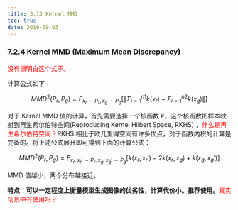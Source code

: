 ```yaml
---
title: 3.13 Kernel MMD
toc: true
date: 2019-09-03
---
```


### 7.2.4 Kernel MMD (Maximum Mean Discrepancy)

<span style="color:red;">没有很明白这个式子。</span>

计算公式如下：

$$
MMD^2(P_r,P_g)=E_{x_r\sim{P_r},x_g\sim{P_g}}[\lVert\Sigma_{i=1}^{n1}k(x_r)-\Sigma_{i=1}^{n2}k(x_g)\rVert]
$$

对于 Kernel MMD 值的计算，首先需要选择一个核函数 $k$，这个核函数把样本映射到再生希尔伯特空间(Reproducing Kernel Hilbert Space, RKHS) ，<span style="color:red;">什么是再生希尔伯特空间？</span>RKHS 相比于欧几里得空间有许多优点，对于函数内积的计算是完备的。将上述公式展开即可得到下面的计算公式：

$$
MMD^2(P_r,P_g)=E_{x_r,x_r{'}\sim{P_r},x_g,x_g{'}\sim{P_g}}[k(x_r,x_r{'})-2k(x_r,x_g)+k(x_g,x_g{'})]
$$

MMD 值越小，两个分布越接近。

**特点：可以一定程度上衡量模型生成图像的优劣性，计算代价小。推荐使用。**<span style="color:red;">真实场景中有使用吗？</span>
